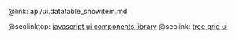 @link: api/ui.datatable_showitem.md

@seolinktop: [javascript ui components library](https://webix.com)
@seolink: [tree grid ui](https://webix.com/widget/treetable/)